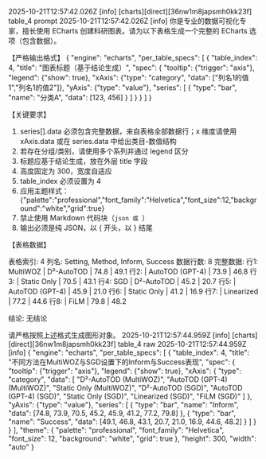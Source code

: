 
2025-10-21T12:57:42.026Z [info] [charts][direct][36nw1m8japsmh0kk23f] table_4 prompt
2025-10-21T12:57:42.026Z [info] 你是专业的数据可视化专家，擅长使用 ECharts 创建科研图表。请为以下表格生成一个完整的 ECharts 选项（包含数据）。

【严格输出格式】
{
  "engine": "echarts",
  "per_table_specs": [
    {
      "table_index": 4,
      "title": "图表标题（基于结论生成）",
      "spec": {
        "tooltip": {"trigger": "axis"},
        "legend": {"show": true},
        "xAxis": {"type": "category", "data": ["列名1的值1","列名1的值2"]},
        "yAxis": {"type": "value"},
        "series": [
          { "type": "bar", "name": "分类A", "data": [123, 456] }
        ]
      }
    }
  ]
}

【关键要求】

1. series[].data 必须包含完整数据，来自表格全部数据行；x 维度请使用 xAxis.data 或在 series.data 中给出类目-数值结构
2. 若存在分组/类别，请使用多个系列并通过 legend 区分
3. 标题应基于结论生成，放在外层 title 字段
4. 高度固定为 300，宽度自适应
5. table_index 必须设置为 4
6. 应用主题样式：{"palette":"professional","font_family":"Helvetica","font_size":12,"background":"white","grid":true}
7. 禁止使用 Markdown 代码块（``json 或 ``）
8. 输出必须是纯 JSON，以 { 开头，以 } 结尾

【表格数据】

表格索引: 4
列名: Setting, Method, Inform, Success
数据行数: 8
完整数据:
  行1: MultiWOZ | D²-AutoTOD | 74.8 | 49.1
  行2:  | AutoTOD (GPT-4) | 73.9 | 46.8
  行3:  | Static Only | 70.5 | 43.1
  行4: SGD | D²-AutoTOD | 45.2 | 20.7
  行5:  | AutoTOD (GPT-4) | 45.9 | 21.0
  行6:  | Static Only | 41.2 | 16.9
  行7:  | Linearized | 77.2 | 44.6
  行8:  | FiLM | 79.8 | 48.2

结论: 无结论

请严格按照上述格式生成图形对象。
2025-10-21T12:57:44.959Z [info] [charts][direct][36nw1m8japsmh0kk23f] table_4 raw
2025-10-21T12:57:44.959Z [info] {
  "engine": "echarts",
  "per_table_specs": [
    {
      "table_index": 4,
      "title": "不同方法在MultiWOZ与SGD设置下的Inform与Success表现",
      "spec": {
        "tooltip": {"trigger": "axis"},
        "legend": {"show": true},
        "xAxis": {
          "type": "category",
          "data": [
            "D²-AutoTOD (MultiWOZ)",
            "AutoTOD (GPT-4) (MultiWOZ)",
            "Static Only (MultiWOZ)",
            "D²-AutoTOD (SGD)",
            "AutoTOD (GPT-4) (SGD)",
            "Static Only (SGD)",
            "Linearized (SGD)",
            "FiLM (SGD)"
          ]
        },
        "yAxis": {"type": "value"},
        "series": [
          {
            "type": "bar",
            "name": "Inform",
            "data": [74.8, 73.9, 70.5, 45.2, 45.9, 41.2, 77.2, 79.8]
          },
          {
            "type": "bar",
            "name": "Success",
            "data": [49.1, 46.8, 43.1, 20.7, 21.0, 16.9, 44.6, 48.2]
          }
        ]
      }
    }
  ],
  "theme": {
    "palette": "professional",
    "font_family": "Helvetica",
    "font_size": 12,
    "background": "white",
    "grid": true
  },
  "height": 300,
  "width": "auto"
}
